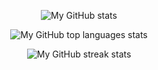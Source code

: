 <p align="center"><img alt="My GitHub stats" src="https://github-readme-stats-steel-omega.vercel.app/api?username=qwerty541&show_icons=true&include_all_commits=true&count_private=true&cache_seconds=1800&icon_color=2d77dc&title_color=2d77dc&text_color=ffffff&bg_color=0d1117&hide_border=true" /></p>
<p align="center"><img alt="My GitHub top languages stats" src="https://github-readme-stats-steel-omega.vercel.app/api/top-langs/?username=qwerty541&layout=compact&icon_color=2d77dc&title_color=2d77dc&text_color=ffffff&bg_color=0d1117&hide_border=true" /></p>
<p align="center"><img alt="My GitHub streak stats" src="https://streak-stats.demolab.com/?user=qwerty541&background=0d1117&currStreakNum=ffffff&sideNums=ffffff&currStreakLabel=ffffff&sideLabels=ffffff&dates=ffffff&fire=2d77dc&ring=2d77dc&locale=en&type=svg&hide_border=true" /></p>
